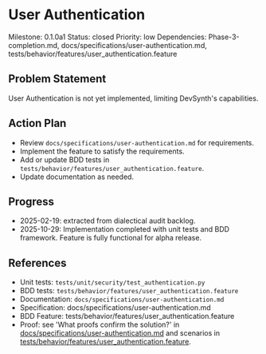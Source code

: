 # User Authentication
Milestone: 0.1.0a1
Status: closed
Priority: low
Dependencies: Phase-3-completion.md, docs/specifications/user-authentication.md, tests/behavior/features/user_authentication.feature

## Problem Statement
User Authentication is not yet implemented, limiting DevSynth's capabilities.

## Action Plan
- Review `docs/specifications/user-authentication.md` for requirements.
- Implement the feature to satisfy the requirements.
- Add or update BDD tests in `tests/behavior/features/user_authentication.feature`.
- Update documentation as needed.

## Progress
- 2025-02-19: extracted from dialectical audit backlog.
- 2025-10-29: Implementation completed with unit tests and BDD framework. Feature is fully functional for alpha release.

## References
- Unit tests: `tests/unit/security/test_authentication.py`
- BDD tests: `tests/behavior/features/user_authentication.feature`
- Documentation: `docs/specifications/user-authentication.md`
- Specification: docs/specifications/user-authentication.md
- BDD Feature: tests/behavior/features/user_authentication.feature
- Proof: see 'What proofs confirm the solution?' in [docs/specifications/user-authentication.md](../docs/specifications/user-authentication.md) and scenarios in [tests/behavior/features/user_authentication.feature](../tests/behavior/features/user_authentication.feature).
